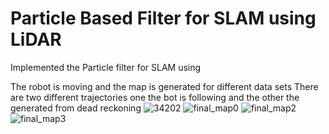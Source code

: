 # Particle Based Filter for SLAM using LiDAR
Implemented the Particle filter for SLAM using

The robot is moving and the map is generated for different data sets
There are two different trajectories one the bot is following and the other the generated from dead reckoning 
![34202](https://github.com/JalajShuklaSS/Histogram_Filter/assets/144572499/a06be529-dd3c-45d1-900a-eb21431a8fef)
![final_map0](https://github.com/JalajShuklaSS/Histogram_Filter/assets/144572499/e7fe967d-0da2-4452-b6c1-311db736ff0f)
![final_map2](https://github.com/JalajShuklaSS/Histogram_Filter/assets/144572499/24d9b9c0-b18f-44b4-8312-44d4ba472338)
![final_map3](https://github.com/JalajShuklaSS/Histogram_Filter/assets/144572499/17b96300-ecfa-4dd6-969b-859cc187fbba)
